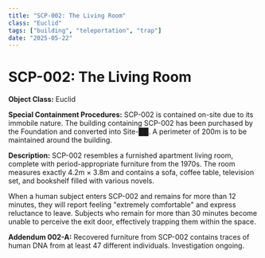 ```yaml
---
title: "SCP-002: The Living Room"
class: "Euclid"
tags: ["building", "teleportation", "trap"]
date: "2025-05-22"
---
```


# SCP-002: The Living Room

**Object Class:** Euclid

**Special Containment Procedures:** SCP-002 is contained on-site due to its immobile nature. The building containing SCP-002 has been purchased by the Foundation and converted into Site-██. A perimeter of 200m is to be maintained around the building.

**Description:** SCP-002 resembles a furnished apartment living room, complete with period-appropriate furniture from the 1970s. The room measures exactly 4.2m × 3.8m and contains a sofa, coffee table, television set, and bookshelf filled with various novels.

When a human subject enters SCP-002 and remains for more than 12 minutes, they will report feeling "extremely comfortable" and express reluctance to leave. Subjects who remain for more than 30 minutes become unable to perceive the exit door, effectively trapping them within the space.

**Addendum 002-A:** Recovered furniture from SCP-002 contains traces of human DNA from at least 47 different individuals. Investigation ongoing.
